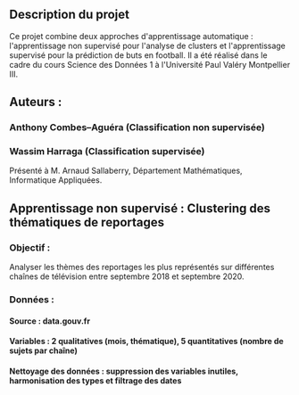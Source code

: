 ## Description du projet

Ce projet combine deux approches d'apprentissage automatique : l'apprentissage non supervisé pour l'analyse de clusters et l'apprentissage supervisé pour la prédiction de buts en football. Il a été réalisé dans le cadre du cours Science des Données 1 à l'Université Paul Valéry Montpellier III.

## Auteurs :

### Anthony Combes–Aguéra (Classification non supervisée)

### Wassim Harraga (Classification supervisée)

Présenté à M. Arnaud Sallaberry, Département Mathématiques, Informatique Appliquées.

## Apprentissage non supervisé : Clustering des thématiques de reportages

### Objectif : 

Analyser les thèmes des reportages les plus représentés sur différentes chaînes de télévision entre septembre 2018 et septembre 2020.

### Données :

#### Source : data.gouv.fr

#### Variables : 2 qualitatives (mois, thématique), 5 quantitatives (nombre de sujets par chaîne)

#### Nettoyage des données : suppression des variables inutiles, harmonisation des types et filtrage des dates
